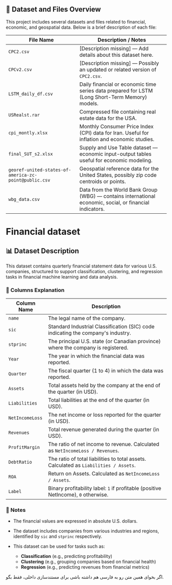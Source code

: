 
## 📂 Dataset and Files Overview

This project includes several datasets and files related to financial, economic, and geospatial data. Below is a brief description of each file:

| File Name                                             | Description / Notes                                                                                      |
| ----------------------------------------------------- | -------------------------------------------------------------------------------------------------------- |
| `CPC2.csv`                                            | \[Description missing] — Add details about this dataset here.                                            |
| `CPCv2.csv`                                           | \[Description missing] — Possibly an updated or related version of `CPC2.csv`.                           |
| `LSTM_daily_df.csv`                                   | Daily financial or economic time series data prepared for LSTM (Long Short-Term Memory) models.          |
| `USRealst.rar`                                        | Compressed file containing real estate data for the USA.                                                 |
| `cpi_montly.xlsx`                                     | Monthly Consumer Price Index (CPI) data for Iran. Useful for inflation and economic studies.             |
| `final_SUT_s2.xlsx`                                   | Supply and Use Table dataset — economic input-output tables useful for economic modeling.                |
| `georef-united-states-of-america-zc-point@public.csv` | Geospatial reference data for the United States, possibly zip code centroids or points.                  |
| `wbg_data.csv`                                        | Data from the World Bank Group (WBG) — contains international economic, social, or financial indicators. |


# Financial dataset
## 📊 Dataset Description

This dataset contains quarterly financial statement data for various U.S. companies, structured to support classification, clustering, and regression tasks in financial machine learning and data analysis.

### 🧾 Columns Explanation

| Column Name     | Description                                                                           |
| --------------- | ------------------------------------------------------------------------------------- |
| `name`          | The legal name of the company.                                                        |
| `sic`           | Standard Industrial Classification (SIC) code indicating the company's industry.      |
| `stprinc`       | The principal U.S. state (or Canadian province) where the company is registered.      |
| `Year`          | The year in which the financial data was reported.                                    |
| `Quarter`       | The fiscal quarter (1 to 4) in which the data was reported.                           |
| `Assets`        | Total assets held by the company at the end of the quarter (in USD).                  |
| `Liabilities`   | Total liabilities at the end of the quarter (in USD).                                 |
| `NetIncomeLoss` | The net income or loss reported for the quarter (in USD).                             |
| `Revenues`      | Total revenue generated during the quarter (in USD).                                  |
| `ProfitMargin`  | The ratio of net income to revenue. Calculated as `NetIncomeLoss / Revenues`.         |
| `DebtRatio`     | The ratio of total liabilities to total assets. Calculated as `Liabilities / Assets`. |
| `ROA`           | Return on Assets. Calculated as `NetIncomeLoss / Assets`.                             |
| `Label`         | Binary profitability label: `1` if profitable (positive NetIncome), `0` otherwise.    |

### 📌 Notes

* The financial values are expressed in absolute U.S. dollars.
* The dataset includes companies from various industries and regions, identified by `sic` and `stprinc` respectively.
* This dataset can be used for tasks such as:

  * **Classification** (e.g., predicting profitability)
  * **Clustering** (e.g., grouping companies based on financial health)
  * **Regression** (e.g., predicting revenues from financial metrics)



اگر بخوای همین متن رو به فارسی هم داشته باشی برای مستندسازی داخلی، فقط بگو.
